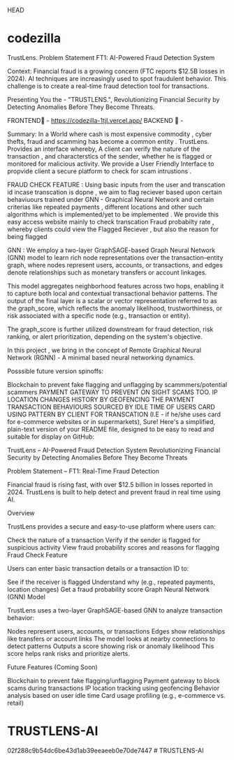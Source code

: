 HEAD
# codezilla


TrustLens.
Problem Statement FT1: AI-Powered Fraud Detection System

Context: Financial fraud is a growing concern (FTC reports $12.5B losses in 2024). AI techniques are increasingly used to spot fraudulent behavior. This challenge is to create a real-time fraud detection tool for transactions.

Presenting You the - "TRUSTLENS.", Revolutionizing Financial Security by Detecting Anomalies Before They Become Threats.

  FRONTEND🔗 - https://codezilla-1tjl.vercel.app/
  BACKEND 🔗 -

Summary: In a World where cash is most expensive commodity , cyber thefts, fraud and scamming has become a common entity . TrustLens. Provides an interface whereby, A client can verify the nature of the transaction , and characterstics of the sender, whether he is flagged or monitored for malicious activity. We provide a User Friendly Interface to propvide client a secure platform to check for scam intrustions .

FRAUD CHECK FEATURE : Using basic inputs from the user and transcation id incase transcation is dopne , we aim to flag reciever based upon certain behaviuours trained under GNN - Graphical Neural Network and certain criterias like repeated payments , different locations and other such algorithms which is implemented/yet to be implemented . We provide this easy access website mainly to check transcation Fraud probabilty rate , whereby clients could view the Flagged Reciever , but also the reason for being flagged

GNN : We employ a two-layer GraphSAGE-based Graph Neural Network (GNN) model to learn rich node representations over the transaction–entity graph, where nodes represent users, accounts, or transactions, and edges denote relationships such as monetary transfers or account linkages.

This model aggregates neighborhood features across two hops, enabling it to capture both local and contextual transactional behavior patterns. The output of the final layer is a scalar or vector representation referred to as the graph_score, which reflects the anomaly likelihood, trustworthiness, or risk associated with a specific node (e.g., transaction or entity).

The graph_score is further utilized downstream for fraud detection, risk ranking, or alert prioritization, depending on the system's objective.

In this project , we bring in the concept of Remote Graphical Neural Network (RGNN) - A minimal based neural networking dynamics.

Posssible future version spinoffs:

Blockchain to prevent fake flagging and unflagging by scammmers/potential scammers
PAYMENT GATEWAY TO PREVENT ON SIGHT SCAMS TOO.
IP LOCATION CHANGES HISTORY BY GEOFENCING THE PAYMENT
TRANSACTION BEHAVIOURS SOURCED BY IDLE TIME OF USERS
CARD USING PATTERN BY CLIENT FOR TRANSCATION (I.E - if he/she uses card for e-commerce websites or in supermarkets),
Sure! Here's a simplified, plain-text version of your README file, designed to be easy to read and suitable for display on GitHub:

TrustLens – AI-Powered Fraud Detection System
Revolutionizing Financial Security by Detecting Anomalies Before They Become Threats

Problem Statement – FT1: Real-Time Fraud Detection

Financial fraud is rising fast, with over $12.5 billion in losses reported in 2024. TrustLens is built to help detect and prevent fraud in real time using AI.

Overview

TrustLens provides a secure and easy-to-use platform where users can:

Check the nature of a transaction
Verify if the sender is flagged for suspicious activity
View fraud probability scores and reasons for flagging
Fraud Check Feature

Users can enter basic transaction details or a transaction ID to:

See if the receiver is flagged
Understand why (e.g., repeated payments, location changes)
Get a fraud probability score
Graph Neural Network (GNN) Model

TrustLens uses a two-layer GraphSAGE-based GNN to analyze transaction behavior:

Nodes represent users, accounts, or transactions
Edges show relationships like transfers or account links
The model looks at nearby connections to detect patterns
Outputs a score showing risk or anomaly likelihood
This score helps rank risks and prioritize alerts.

Future Features (Coming Soon)

Blockchain to prevent fake flagging/unflagging
Payment gateway to block scams during transactions
IP location tracking using geofencing
Behavior analysis based on user idle time
Card usage profiling (e.g., e-commerce vs. retail)
# TRUSTLENS-AI
 02f288c9b54dc6be43d1ab39eeaeeb0e70de7447
#   T R U S T L E N S - A I  
 
